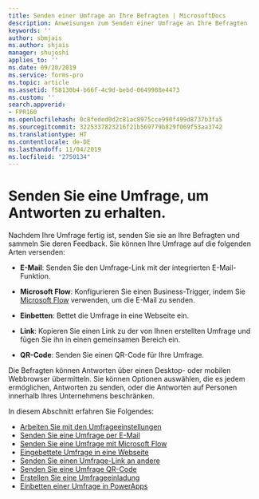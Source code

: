 ```yaml
---
title: Senden einer Umfrage an Ihre Befragten | MicrosoftDocs
description: Anweisungen zum Senden einer Umfrage an Ihre Befragten
keywords: ''
author: sbmjais
ms.author: shjais
manager: shujoshi
applies_to: ''
ms.date: 09/20/2019
ms.service: forms-pro
ms.topic: article
ms.assetid: f58130b4-b66f-4c9d-bebd-0649988e4473
ms.custom: ''
search.appverid:
- FPR160
ms.openlocfilehash: 0c8feded0d2c81ac8975cce990f499d8737b3fa5
ms.sourcegitcommit: 3225337823216f21b569779b829f069f53aa3742
ms.translationtype: HT
ms.contentlocale: de-DE
ms.lasthandoff: 11/04/2019
ms.locfileid: "2750134"
---
```

# <a name="send-a-survey-to-get-responses"></a>Senden Sie eine Umfrage, um Antworten zu erhalten.



Nachdem Ihre Umfrage fertig ist, senden Sie sie an Ihre Befragten und sammeln Sie deren Feedback. Sie können Ihre Umfrage auf die folgenden Arten versenden:

- **E-Mail**: Senden Sie den Umfrage-Link mit der integrierten E-Mail-Funktion.

- **Microsoft Flow**: Konfigurieren Sie einen Business-Trigger, indem Sie [Microsoft Flow](https://flow.microsoft.com/) verwenden, um die E-Mail zu senden.  

- **Einbetten**: Bettet die Umfrage in eine Webseite ein.

- **Link**: Kopieren Sie einen Link zu der von Ihnen erstellten Umfrage und fügen Sie ihn in einen gemeinsamen Bereich ein.

- **QR-Code**: Senden Sie einen QR-Code für Ihre Umfrage.

Die Befragten können Antworten über einen Desktop- oder mobilen Webbrowser übermitteln. Sie können Optionen auswählen, die es jedem ermöglichen, Antworten zu senden, oder die Antworten auf Personen innerhalb Ihres Unternehmens beschränken.

In diesem Abschnitt erfahren Sie Folgendes:

- [Arbeiten Sie mit den Umfrageeinstellungen](invite-settings.md)
- [Senden Sie eine Umfrage per E-Mail](send-survey-email.md)  
- [Senden Sie eine Umfrage mit Microsoft Flow](send-survey-microsoft-flow.md)  
- [Eingebettete Umfrage in eine Webseite](embed-web-page.md)  
- [Senden Sie einen Umfrage-Link an andere](send-survey-link.md)  
- [Senden Sie eine Umfrage QR-Code](send-survey-qrcode.md)  
- [Erstellen Sie eine Umfrageeinladung](create-survey-invite.md)
- [Einbetten einer Umfrage in PowerApps](embed-survey-powerapps.md)

